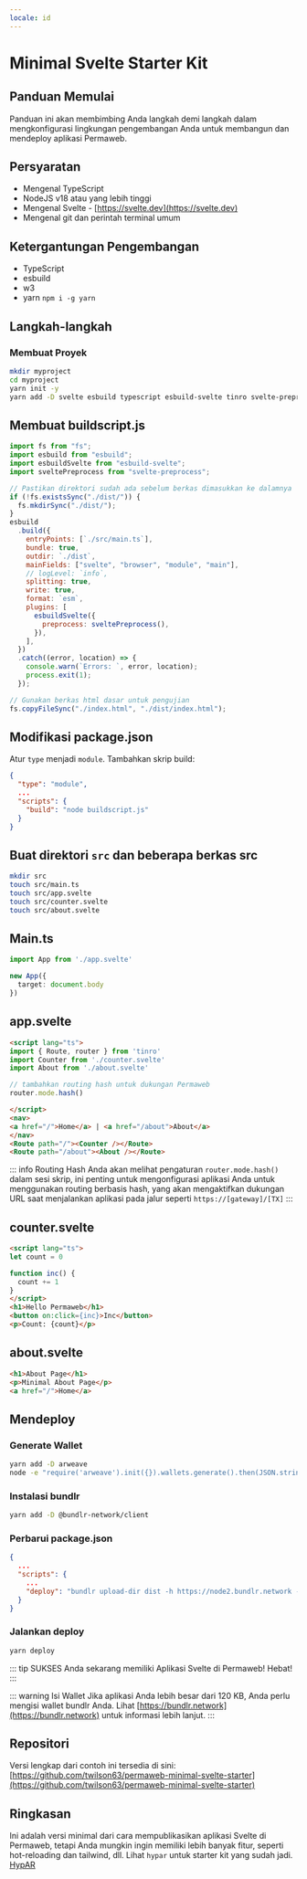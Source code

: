 ```yaml
---
locale: id
---
```


# Minimal Svelte Starter Kit

## Panduan Memulai

Panduan ini akan membimbing Anda langkah demi langkah dalam mengkonfigurasi lingkungan pengembangan Anda untuk membangun dan mendeploy aplikasi Permaweb.

## Persyaratan

* Mengenal TypeScript
* NodeJS v18 atau yang lebih tinggi
* Mengenal Svelte - [https://svelte.dev](https://svelte.dev)
* Mengenal git dan perintah terminal umum

## Ketergantungan Pengembangan

* TypeScript
* esbuild
* w3
* yarn `npm i -g yarn`

## Langkah-langkah

### Membuat Proyek

```sh
mkdir myproject
cd myproject
yarn init -y
yarn add -D svelte esbuild typescript esbuild-svelte tinro svelte-preprocess
```

## Membuat buildscript.js

```js
import fs from "fs";
import esbuild from "esbuild";
import esbuildSvelte from "esbuild-svelte";
import sveltePreprocess from "svelte-preprocess";

// Pastikan direktori sudah ada sebelum berkas dimasukkan ke dalamnya
if (!fs.existsSync("./dist/")) {
  fs.mkdirSync("./dist/");
}
esbuild
  .build({
    entryPoints: [`./src/main.ts`],
    bundle: true,
    outdir: `./dist`,
    mainFields: ["svelte", "browser", "module", "main"],
    // logLevel: `info`,
    splitting: true,
    write: true,
    format: `esm`,
    plugins: [
      esbuildSvelte({
        preprocess: sveltePreprocess(),
      }),
    ],
  })
  .catch((error, location) => {
    console.warn(`Errors: `, error, location);
    process.exit(1);
  });

// Gunakan berkas html dasar untuk pengujian
fs.copyFileSync("./index.html", "./dist/index.html");
```

## Modifikasi package.json

Atur `type` menjadi `module`.
Tambahkan skrip build:

```json
{
  "type": "module",
  ...
  "scripts": {
    "build": "node buildscript.js"
  }
}
```

## Buat direktori `src` dan beberapa berkas src

```sh
mkdir src
touch src/main.ts
touch src/app.svelte
touch src/counter.svelte
touch src/about.svelte
```

## Main.ts

```ts
import App from './app.svelte'

new App({
  target: document.body
})
```

## app.svelte

```html
<script lang="ts">
import { Route, router } from 'tinro'
import Counter from './counter.svelte'
import About from './about.svelte'

// tambahkan routing hash untuk dukungan Permaweb
router.mode.hash()

</script>
<nav>
<a href="/">Home</a> | <a href="/about">About</a>
</nav>
<Route path="/"><Counter /></Route>
<Route path="/about"><About /></Route>
```

::: info Routing Hash
Anda akan melihat pengaturan `router.mode.hash()` dalam sesi skrip, ini penting untuk mengonfigurasi aplikasi Anda untuk menggunakan routing berbasis hash, yang akan mengaktifkan dukungan URL saat menjalankan aplikasi pada jalur seperti `https://[gateway]/[TX]`
:::

## counter.svelte

```html
<script lang="ts">
let count = 0

function inc() {
  count += 1
}
</script>
<h1>Hello Permaweb</h1>
<button on:click={inc}>Inc</button>
<p>Count: {count}</p>
```

## about.svelte

```html
<h1>About Page</h1>
<p>Minimal About Page</p>
<a href="/">Home</a>
```

## Mendeploy

### Generate Wallet

```sh
yarn add -D arweave
node -e "require('arweave').init({}).wallets.generate().then(JSON.stringify).then(console.log.bind(console))" > wallet.json
```

### Instalasi bundlr

```sh
yarn add -D @bundlr-network/client
```

### Perbarui package.json

```json
{
  ...
  "scripts": {
    ...
    "deploy": "bundlr upload-dir dist -h https://node2.bundlr.network --wallet ./wallet.json -c arweave --index-file index.html --no-confirmation"
  }
}
```

### Jalankan deploy

```sh
yarn deploy
```

::: tip SUKSES
Anda sekarang memiliki Aplikasi Svelte di Permaweb! Hebat!
:::

::: warning Isi Wallet
Jika aplikasi Anda lebih besar dari 120 KB, Anda perlu mengisi wallet bundlr Anda. Lihat [https://bundlr.network](https://bundlr.network) untuk informasi lebih lanjut.
:::

## Repositori

Versi lengkap dari contoh ini tersedia di sini: [https://github.com/twilson63/permaweb-minimal-svelte-starter](https://github.com/twilson63/permaweb-minimal-svelte-starter)

## Ringkasan

Ini adalah versi minimal dari cara mempublikasikan aplikasi Svelte di Permaweb, tetapi Anda mungkin ingin memiliki lebih banyak fitur, seperti hot-reloading dan tailwind, dll. Lihat `hypar` untuk starter kit yang sudah jadi. [HypAR](https://github.com/twilson63/hypar)